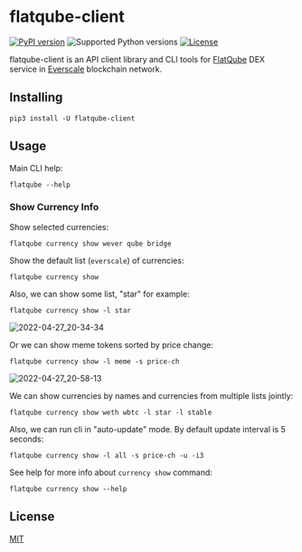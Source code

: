 # flatqube-client

[![PyPI version](https://img.shields.io/pypi/v/flatqube-client.svg)](https://pypi.python.org/pypi/flatqube-client)
![Supported Python versions](https://img.shields.io/pypi/pyversions/flatqube-client.svg)
[![License](https://img.shields.io/badge/License-MIT-blue.svg)](https://opensource.org/licenses/MIT)

flatqube-client is an API client library and CLI tools for [FlatQube](https://app.flatqube.io) DEX service in [Everscale](https://everscale.network) blockchain network.

## Installing

```
pip3 install -U flatqube-client
```

## Usage

Main CLI help:

```
flatqube --help
```

### Show Currency Info

Show selected currencies:

```
flatqube currency show wever qube bridge
```

Show the default list (`everscale`) of currencies:

```
flatqube currency show
```

Also, we can show some list, "star" for example:

```
flatqube currency show -l star
```

![2022-04-27_20-34-34](https://user-images.githubusercontent.com/1299189/165585978-08d49363-7f0f-408b-ba33-e55cae3c630d.png)

Or we can show meme tokens sorted by price change:

```
flatqube currency show -l meme -s price-ch
```

![2022-04-27_20-58-13](https://user-images.githubusercontent.com/1299189/165589946-e9d1c943-ee13-4689-bf94-c45476674b8c.png)

We can show currencies by names and currencies from multiple lists jointly:

```
flatqube currency show weth wbtc -l star -l stable
```

Also, we can run cli in "auto-update" mode. By default update interval is 5 seconds:

```
flatqube currency show -l all -s price-ch -u -i3
```

See help for more info about `currency show` command:

```
flatqube currency show --help
```

## License

[MIT](https://opensource.org/licenses/MIT)
